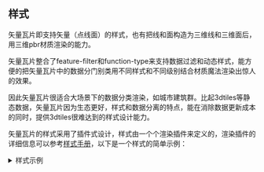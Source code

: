 ## 样式

矢量瓦片即支持矢量（点线面）的样式，也有把线和面构造为三维线和三维面后，用三维pbr材质渲染的能力。

矢量瓦片整合了feature-filter和function-type来支持数据过滤和动态样式，能方便的把矢量瓦片中的数据分门别类用不同样式和不同级别结合材质魔法渲染出惊人的效果。

因此矢量瓦片很适合大场景下的数据分类渲染，如城市建筑群。比起3dtiles等静态数据，矢量瓦片因为生态更好，样式和数据分离的特点，能在消除数据更新成本的同时，提供3dtiles很难达到的样式设计能力。

矢量瓦片的样式采用了插件式设计，样式由一个个渲染插件来定义的，渲染插件的详细信息可以参考[样式手册](../../style/intro)，以下是一个样式的简单示例：

<details><summary>样式示例</summary>
<div>

```json
{
  "styles": [
    {
      "renderPlugin": {
        "type": "fill",
        "dataConfig": {
          "type": "fill",
          "only2D": true
        },
        "sceneConfig": {
          "depthFunc": "always",
          "blendSrc": "one"
        }
      },
      "symbol": {
        "visible": true,
        "polygonFill": "rgba(0,0,0,1)",
        "polygonOpacity": 1
      },
      "filter": {
        "title": "desert",
        "value": [
          "all",
          [
            "==",
            "$layer",
            "desert"
          ],
          [
            "==",
            "$type",
            "Polygon"
          ]
        ]
      }
    },
    {
      "renderPlugin": {
        "type": "line",
        "dataConfig": {
          "type": "line",
          "only2D": true
        },
        "sceneConfig": {
          "blendSrc": "one"
        }
      },
      "symbol": {
        "visible": true,
        "lineOpacity": 1,
        "lineWidth": 1,
        "lineColor": "rgba(0,0,0,1)",
        "lineJoin": "miter",
        "lineCap": "butt",
        "lineDx": 0,
        "lineDy": 0,
        "lineDasharray": [
          0,
          0,
          0,
          0
        ],
        "lineDashColor": "rgba(0,0,0,1)",
        "lineStrokeWidth": 0,
        "lineStrokeColor": "rgba(0,0,0,1)"
      },
      "detail": {
        "layer": "desert-outline",
        "enable": {
          "lineWidth": false,
          "lineColor": false,
          "lineStrokeWidth": false,
          "lineStrokeColor": false
        }
      },
      "filter": {
        "title": "desert-outline",
        "value": [
          "all",
          [
            "==",
            "$layer",
            "desert"
          ],
          [
            "==",
            "$type",
            "Polygon"
          ]
        ]
      }
    }
  ]
}
```

</div>
</details>